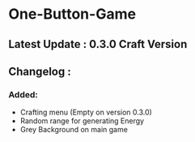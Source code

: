 # One-Button-Game

## Latest Update : 0.3.0 Craft Version

## Changelog  : 

### Added: 
- Crafting menu (Empty on version 0.3.0)
- Random range for generating Energy
- Grey Background on main game

